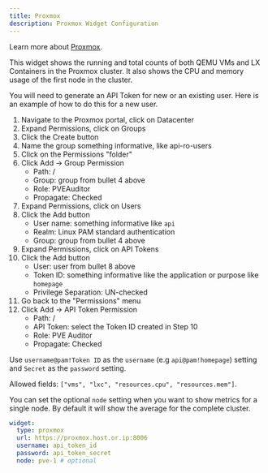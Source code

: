 ```yaml
---
title: Proxmox
description: Proxmox Widget Configuration
---
```


Learn more about [Proxmox](https://www.proxmox.com/en/).

This widget shows the running and total counts of both QEMU VMs and LX Containers in the Proxmox cluster. It also shows the CPU and memory usage of the first node in the cluster.

You will need to generate an API Token for new or an existing user. Here is an example of how to do this for a new user.

1.  Navigate to the Proxmox portal, click on Datacenter
2.  Expand Permissions, click on Groups
3.  Click the Create button
4.  Name the group something informative, like api-ro-users
5.  Click on the Permissions "folder"
6.  Click Add -> Group Permission
    - Path: /
    - Group: group from bullet 4 above
    - Role: PVEAuditor
    - Propagate: Checked
7.  Expand Permissions, click on Users
8.  Click the Add button
    - User name: something informative like `api`
    - Realm: Linux PAM standard authentication
    - Group: group from bullet 4 above
9.  Expand Permissions, click on API Tokens
10. Click the Add button
    - User: user from bullet 8 above
    - Token ID: something informative like the application or purpose like `homepage`
    - Privilege Separation: UN-checked
11. Go back to the "Permissions" menu
12. Click Add -> API Token Permission
    - Path: /
    - API Token: select the Token ID created in Step 10
    - Role: PVE Auditor
    - Propagate: Checked

Use `username@pam!Token ID` as the `username` (e.g `api@pam!homepage`) setting and `Secret` as the `password` setting.

Allowed fields: `["vms", "lxc", "resources.cpu", "resources.mem"]`.

You can set the optional `node` setting when you want to show metrics for a single node. By default it will show the average for the complete cluster.

```yaml
widget:
  type: proxmox
  url: https://proxmox.host.or.ip:8006
  username: api_token_id
  password: api_token_secret
  node: pve-1 # optional
```
